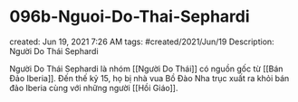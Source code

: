 # 096b-Nguoi-Do-Thai-Sephardi

created: Jun 19, 2021 7:26 AM
tags: #created/2021/Jun/19
Description: Người Do Thái Sephardi

Người Do Thái Sephardi là nhóm [[Người Do Thái]] có nguồn gốc từ [[Bán Đảo Iberia]]. Đến thế kỷ 15, họ bị nhà vua Bồ Đào Nha trục xuất ra khỏi bán đảo Iberia cùng với những người [[Hồi Giáo]].